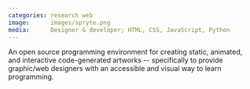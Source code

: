 ```yaml
---
categories: research web
image:      images/spryte.png
media:      Designer & developer; HTML, CSS, JavaScript, Python
---
```

An open source programming environment for creating static, animated, and
interactive code-generated artworks -- specifically to provide graphic/web
designers with an accessible and visual way to learn programming.

